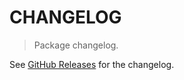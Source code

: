 # CHANGELOG

> Package changelog.

See [GitHub Releases](https://github.com/stdlib-js/math-base-special-atan2/releases) for the changelog.